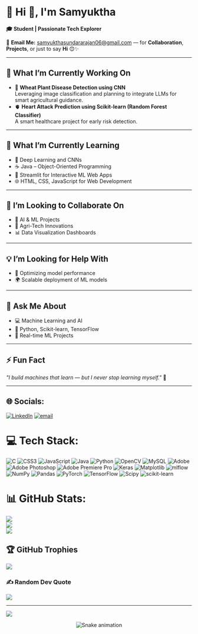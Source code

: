 # 💫 Hi 👋, I'm Samyuktha  
**🎓 Student | Passionate Tech Explorer**

📧 **Email Me:** [samyukthasundararajan06@gmail.com](mailto:samyukthasundararajan06@gmail.com) — for **Collaboration**, **Projects**, or just to say **Hi** 😊✨

---

## 🚀 What I’m Currently Working On
- 🌾 **Wheat Plant Disease Detection using CNN**  
   Leveraging image classification and planning to integrate LLMs for smart agricultural guidance.
- 🫀 **Heart Attack Prediction using Scikit-learn (Random Forest Classifier)**  
   A smart healthcare project for early risk detection.

---

## 🌱 What I’m Currently Learning
- 🧠 Deep Learning and CNNs  
- ☕ Java – Object-Oriented Programming  
- 🧪 Streamlit for Interactive ML Web Apps  
- 🌐 HTML, CSS, JavaScript for Web Development

---

## 🤝 I’m Looking to Collaborate On
- 🔬 AI & ML Projects  
- 🌿 Agri-Tech Innovations  
- 📊 Data Visualization Dashboards

---

## 💡 I’m Looking for Help With
- 🤖 Optimizing model performance  
- 🌍 Scalable deployment of ML models  

---

## 💬 Ask Me About
- 💻 Machine Learning and AI  
- 🐍 Python, Scikit-learn, TensorFlow  
- 🎯 Real-time ML Projects  

---

## ⚡ Fun Fact  
_"I build machines that learn — but I never stop learning myself."_ 💙

---

## 🌐 Socials:
[![LinkedIn](https://img.shields.io/badge/LinkedIn-%230077B5.svg?logo=linkedin&logoColor=white)](https://linkedin.com/in/samyuktha-sundararajan-778888329/) [![email](https://img.shields.io/badge/Email-D14836?logo=gmail&logoColor=white)](mailto:samyukthasundhararajan06@gmail.com) 

# 💻 Tech Stack:
![C](https://img.shields.io/badge/c-%2300599C.svg?style=for-the-badge&logo=c&logoColor=white) ![CSS3](https://img.shields.io/badge/css3-%231572B6.svg?style=for-the-badge&logo=css3&logoColor=white) ![JavaScript](https://img.shields.io/badge/javascript-%23323330.svg?style=for-the-badge&logo=javascript&logoColor=%23F7DF1E) ![Java](https://img.shields.io/badge/java-%23ED8B00.svg?style=for-the-badge&logo=openjdk&logoColor=white) ![Python](https://img.shields.io/badge/python-3670A0?style=for-the-badge&logo=python&logoColor=ffdd54) ![OpenCV](https://img.shields.io/badge/opencv-%23white.svg?style=for-the-badge&logo=opencv&logoColor=white) ![MySQL](https://img.shields.io/badge/mysql-4479A1.svg?style=for-the-badge&logo=mysql&logoColor=white) ![Adobe](https://img.shields.io/badge/adobe-%23FF0000.svg?style=for-the-badge&logo=adobe&logoColor=white) ![Adobe Photoshop](https://img.shields.io/badge/adobe%20photoshop-%2331A8FF.svg?style=for-the-badge&logo=adobe%20photoshop&logoColor=white) ![Adobe Premiere Pro](https://img.shields.io/badge/Adobe%20Premiere%20Pro-9999FF.svg?style=for-the-badge&logo=Adobe%20Premiere%20Pro&logoColor=white) ![Keras](https://img.shields.io/badge/Keras-%23D00000.svg?style=for-the-badge&logo=Keras&logoColor=white) ![Matplotlib](https://img.shields.io/badge/Matplotlib-%23ffffff.svg?style=for-the-badge&logo=Matplotlib&logoColor=black) ![mlflow](https://img.shields.io/badge/mlflow-%23d9ead3.svg?style=for-the-badge&logo=numpy&logoColor=blue) ![NumPy](https://img.shields.io/badge/numpy-%23013243.svg?style=for-the-badge&logo=numpy&logoColor=white) ![Pandas](https://img.shields.io/badge/pandas-%23150458.svg?style=for-the-badge&logo=pandas&logoColor=white) ![PyTorch](https://img.shields.io/badge/PyTorch-%23EE4C2C.svg?style=for-the-badge&logo=PyTorch&logoColor=white) ![TensorFlow](https://img.shields.io/badge/TensorFlow-%23FF6F00.svg?style=for-the-badge&logo=TensorFlow&logoColor=white) ![Scipy](https://img.shields.io/badge/SciPy-%230C55A5.svg?style=for-the-badge&logo=scipy&logoColor=%white) ![scikit-learn](https://img.shields.io/badge/scikit--learn-%23F7931E.svg?style=for-the-badge&logo=scikit-learn&logoColor=white)
# 📊 GitHub Stats:
![](https://github-readme-stats.vercel.app/api?username=Samyuktha&theme=dark&hide_border=false&include_all_commits=true&count_private=false)<br/>
![](https://nirzak-streak-stats.vercel.app/?user=Samyuktha&theme=dark&hide_border=false)<br/>
![](https://github-readme-stats.vercel.app/api/top-langs/?username=Samyuktha&theme=dark&hide_border=false&include_all_commits=true&count_private=false&layout=compact)

## 🏆 GitHub Trophies
![](https://github-profile-trophy.vercel.app/?username=Samyuktha&theme=radical&no-frame=false&no-bg=true&margin-w=4)

### ✍️ Random Dev Quote
![](https://quotes-github-readme.vercel.app/api?type=horizontal&theme=radical)

---
[![](https://visitcount.itsvg.in/api?id=Samyuktha&icon=0&color=0)](https://visitcount.itsvg.in)

<div align="center">
  <img src="https://profile-readme-generator.com/assets/snake.svg" alt="Snake animation" />
</div>
